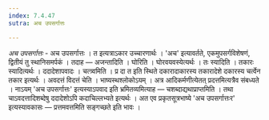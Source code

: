 ```yaml
---
index: 7.4.47
sutra: अच उपसर्गात्तः

---
```

_अच उपसर्गात्तः_ - अच उपसर्गात्तः । त इत्यत्राऽकार उच्चारणार्थः । 'अच' इत्यावर्तते, एकमुपसर्गविशेषणं, द्वितीयं तु स्थानिसमर्पकं । तदाह —  अजन्तादिति । घोरिति । घोरवयवस्येत्यर्थः । तः स्यादिति । तकारः स्यादित्यर्थः । ददादेशापवादः । चत्त्र्वमिति । प्र दा त इति स्थिते दकारादाकारस्य तकारादेशे दकारस्य चर्त्वेन तकार इत्यर्थः । अवदत्तं विदत्तं चेति । भाष्यस्थश्लोकोऽयम् । अत्र आदिकर्मणीत्येतत् प्रदत्तमित्यत्रैव संबध्यते । नाऽयम् 'अच उपसर्गात्तः' इत्यस्याऽपवाद इति भ्रमितव्यमित्याह —  चशब्दाद्यथाप्राप्तमिति । तथा चाऽवदत्तादिशब्देषु ददादेशोऽपि कदाचिल्लभ्यते इत्यर्थः । अत एव प्रकृतसूत्रभाष्ये 'अच उपसर्गात्तःर' इत्यस्यावकासः —  प्रत्तमवत्तमिति सङ्गच्छते इति भावः ।